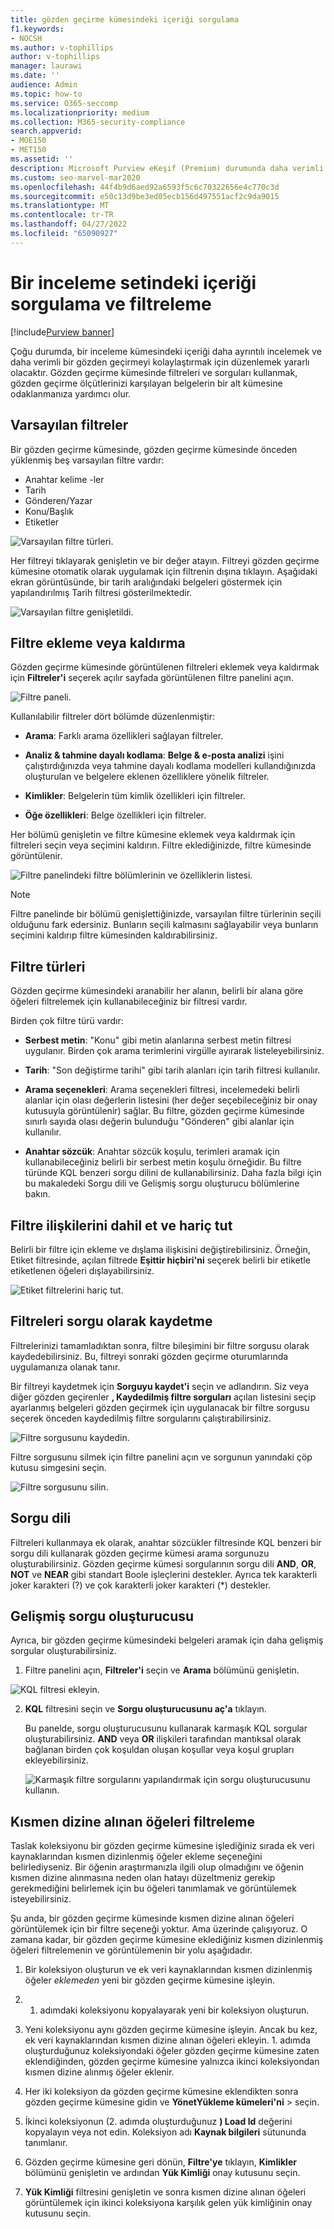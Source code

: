 ```yaml
---
title: gözden geçirme kümesindeki içeriği sorgulama
f1.keywords:
- NOCSH
ms.author: v-tophillips
author: v-tophillips
manager: laurawi
ms.date: ''
audience: Admin
ms.topic: how-to
ms.service: O365-seccomp
ms.localizationpriority: medium
ms.collection: M365-security-compliance
search.appverid:
- MOE150
- MET150
ms.assetid: ''
description: Microsoft Purview eKeşif (Premium) durumunda daha verimli bir inceleme için içeriği düzenlemek üzere bir gözden geçirme kümesinde sorgu oluşturmayı ve çalıştırmayı öğrenin.
ms.custom: seo-marvel-mar2020
ms.openlocfilehash: 44f4b9d6aed92a6593f5c6c70322656e4c770c3d
ms.sourcegitcommit: e50c13d9be3ed05ecb156d497551acf2c9da9015
ms.translationtype: MT
ms.contentlocale: tr-TR
ms.lasthandoff: 04/27/2022
ms.locfileid: "65090927"
---
```

# <a name="query-and-filter-content-in-a-review-set"></a>Bir inceleme setindeki içeriği sorgulama ve filtreleme

[!include[Purview banner](../includes/purview-rebrand-banner.md)]

Çoğu durumda, bir inceleme kümesindeki içeriği daha ayrıntılı incelemek ve daha verimli bir gözden geçirmeyi kolaylaştırmak için düzenlemek yararlı olacaktır. Gözden geçirme kümesinde filtreleri ve sorguları kullanmak, gözden geçirme ölçütlerinizi karşılayan belgelerin bir alt kümesine odaklanmanıza yardımcı olur.

## <a name="default-filters"></a>Varsayılan filtreler

Bir gözden geçirme kümesinde, gözden geçirme kümesinde önceden yüklenmiş beş varsayılan filtre vardır:

- Anahtar kelime -ler
- Tarih
- Gönderen/Yazar
- Konu/Başlık
- Etiketler

![Varsayılan filtre türleri.](../media/DefaultFilterTypes.png)

Her filtreyi tıklayarak genişletin ve bir değer atayın. Filtreyi gözden geçirme kümesine otomatik olarak uygulamak için filtrenin dışına tıklayın. Aşağıdaki ekran görüntüsünde, bir tarih aralığındaki belgeleri göstermek için yapılandırılmış Tarih filtresi gösterilmektedir.

![Varsayılan filtre genişletildi.](../media/ExpandedFilter.png)

## <a name="add-or-remove-filters"></a>Filtre ekleme veya kaldırma

Gözden geçirme kümesinde görüntülenen filtreleri eklemek veya kaldırmak için **Filtreler'i** seçerek açılır sayfada görüntülenen filtre panelini açın. 

![Filtre paneli.](../media/FilterPanel.png)

Kullanılabilir filtreler dört bölümde düzenlenmiştir:

- **Arama**: Farklı arama özellikleri sağlayan filtreler.

- **Analiz & tahmine dayalı kodlama**: **Belge & e-posta analizi** işini çalıştırdığınızda veya tahmine dayalı kodlama modelleri kullandığınızda oluşturulan ve belgelere eklenen özelliklere yönelik filtreler.

- **Kimlikler**: Belgelerin tüm kimlik özellikleri için filtreler.

- **Öğe özellikleri**: Belge özellikleri için filtreler. 

Her bölümü genişletin ve filtre kümesine eklemek veya kaldırmak için filtreleri seçin veya seçimini kaldırın. Filtre eklediğinizde, filtre kümesinde görüntülenir. 

![Filtre panelindeki filtre bölümlerinin ve özelliklerin listesi.](../media/FilterPanel2.png)

> [!NOTE]
> Filtre panelinde bir bölümü genişlettiğinizde, varsayılan filtre türlerinin seçili olduğunu fark edersiniz. Bunların seçili kalmasını sağlayabilir veya bunların seçimini kaldırıp filtre kümesinden kaldırabilirsiniz. 

## <a name="filter-types"></a>Filtre türleri

Gözden geçirme kümesindeki aranabilir her alanın, belirli bir alana göre öğeleri filtrelemek için kullanabileceğiniz bir filtresi vardır.

Birden çok filtre türü vardır:

- **Serbest metin**: "Konu" gibi metin alanlarına serbest metin filtresi uygulanır. Birden çok arama terimlerini virgülle ayırarak listeleyebilirsiniz.

- **Tarih**: "Son değiştirme tarihi" gibi tarih alanları için tarih filtresi kullanılır.

- **Arama seçenekleri**: Arama seçenekleri filtresi, incelemedeki belirli alanlar için olası değerlerin listesini (her değer seçebileceğiniz bir onay kutusuyla görüntülenir) sağlar. Bu filtre, gözden geçirme kümesinde sınırlı sayıda olası değerin bulunduğu "Gönderen" gibi alanlar için kullanılır.

- **Anahtar sözcük**: Anahtar sözcük koşulu, terimleri aramak için kullanabileceğiniz belirli bir serbest metin koşulu örneğidir. Bu filtre türünde KQL benzeri sorgu dilini de kullanabilirsiniz. Daha fazla bilgi için bu makaledeki Sorgu dili ve Gelişmiş sorgu oluşturucu bölümlerine bakın.

## <a name="include-and-exclude-filter-relationships"></a>Filtre ilişkilerini dahil et ve hariç tut

Belirli bir filtre için ekleme ve dışlama ilişkisini değiştirebilirsiniz. Örneğin, Etiket filtresinde, açılan filtrede **Eşittir hiçbiri'ni** seçerek belirli bir etiketle etiketlenen öğeleri dışlayabilirsiniz. 

![Etiket filtrelerini hariç tut.](../media/TagFilterExclude.png)

## <a name="save-filters-as-queries"></a>Filtreleri sorgu olarak kaydetme

Filtrelerinizi tamamladıktan sonra, filtre bileşimini bir filtre sorgusu olarak kaydedebilirsiniz. Bu, filtreyi sonraki gözden geçirme oturumlarında uygulamanıza olanak tanır.

Bir filtreyi kaydetmek için **Sorguyu kaydet'i** seçin ve adlandırın. Siz veya diğer gözden geçirenler **, Kaydedilmiş filtre sorguları** açılan listesini seçip ayarlanmış belgeleri gözden geçirmek için uygulanacak bir filtre sorgusu seçerek önceden kaydedilmiş filtre sorgularını çalıştırabilirsiniz. 

![Filtre sorgusunu kaydedin.](../media/SaveFilterQuery.png)

Filtre sorgusunu silmek için filtre panelini açın ve sorgunun yanındaki çöp kutusu simgesini seçin.

![Filtre sorgusunu silin.](../media/DeleteFilterQuery.png)

## <a name="query-language"></a>Sorgu dili

Filtreleri kullanmaya ek olarak, anahtar sözcükler filtresinde KQL benzeri bir sorgu dili kullanarak gözden geçirme kümesi arama sorgunuzu oluşturabilirsiniz. Gözden geçirme kümesi sorgularının sorgu dili **AND**, **OR**, **NOT** ve **NEAR** gibi standart Boole işleçlerini destekler. Ayrıca tek karakterli joker karakteri (?) ve çok karakterli joker karakteri (*) destekler.

## <a name="advanced-query-builder"></a>Gelişmiş sorgu oluşturucusu

Ayrıca, bir gözden geçirme kümesindeki belgeleri aramak için daha gelişmiş sorgular oluşturabilirsiniz.

1. Filtre panelini açın, **Filtreler'i** seçin ve **Arama** bölümünü genişletin.

  ![KQL filtresi ekleyin.](../media/AddKQLFilter.png)

2. **KQL** filtresini seçin ve **Sorgu oluşturucusunu aç'a** tıklayın.

   Bu panelde, sorgu oluşturucusunu kullanarak karmaşık KQL sorgular oluşturabilirsiniz. **AND** veya **OR** ilişkileri tarafından mantıksal olarak bağlanan birden çok koşuldan oluşan koşullar veya koşul grupları ekleyebilirsiniz.

   ![Karmaşık filtre sorgularını yapılandırmak için sorgu oluşturucusunu kullanın.](../media/ComplexQuery.png)

## <a name="filter-partially-indexed-items"></a>Kısmen dizine alınan öğeleri filtreleme

Taslak koleksiyonu bir gözden geçirme kümesine işlediğiniz sırada ek veri kaynaklarından kısmen dizinlenmiş öğeler ekleme seçeneğini belirlediyseniz. Bir öğenin araştırmanızla ilgili olup olmadığını ve öğenin kısmen dizine alınmasına neden olan hatayı düzeltmeniz gerekip gerekmediğini belirlemek için bu öğeleri tanımlamak ve görüntülemek isteyebilirsiniz.

Şu anda, bir gözden geçirme kümesinde kısmen dizine alınan öğeleri görüntülemek için bir filtre seçeneği yoktur. Ama üzerinde çalışıyoruz. O zamana kadar, bir gözden geçirme kümesine eklediğiniz kısmen dizinlenmiş öğeleri filtrelemenin ve görüntülemenin bir yolu aşağıdadır.

1. Bir koleksiyon oluşturun ve ek veri kaynaklarından kısmen dizinlenmiş öğeler *eklemeden* yeni bir gözden geçirme kümesine işleyin.

2. 1. adımdaki koleksiyonu kopyalayarak yeni bir koleksiyon oluşturun.

3. Yeni koleksiyonu aynı gözden geçirme kümesine işleyin. Ancak bu kez, ek veri kaynaklarından kısmen dizine alınan öğeleri ekleyin. 1. adımda oluşturduğunuz koleksiyondaki öğeler gözden geçirme kümesine zaten eklendiğinden, gözden geçirme kümesine yalnızca ikinci koleksiyondan kısmen dizine alınmış öğeler eklenir.

4. Her iki koleksiyon da gözden geçirme kümesine eklendikten sonra gözden geçirme kümesine gidin ve **YönetYükleme kümeleri'ni** >  seçin.

5. İkinci koleksiyonun (2. adımda oluşturduğunuz **) Load Id** değerini kopyalayın veya not edin. Koleksiyon adı **Kaynak bilgileri** sütununda tanımlanır.

6. Gözden geçirme kümesine geri dönün, **Filtre'ye** tıklayın, **Kimlikler** bölümünü genişletin ve ardından **Yük Kimliği** onay kutusunu seçin.

7. **Yük Kimliği** filtresini genişletin ve sonra kısmen dizine alınan öğeleri görüntülemek için ikinci koleksiyona karşılık gelen yük kimliğinin onay kutusunu seçin.
